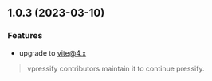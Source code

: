 ## 1.0.3 (2023-03-10)

### Features

- upgrade to vite@4.x

> vpressify contributors maintain it to continue pressify.
